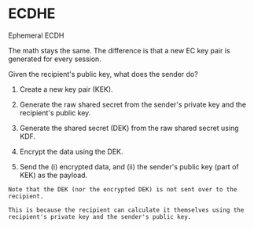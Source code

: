 # ECDHE

Ephemeral ECDH

The math stays the same. The difference is that a new EC key pair is generated for every session.

Given the recipient's public key, what does the sender do?

1. Create a new key pair (KEK).

2. Generate the raw shared secret from the sender's private key and the recipient's public key.

3. Generate the shared secret (DEK) from the raw shared secret using KDF.

4. Encrypt the data using the DEK.

5. Send the (i) encrypted data, and (ii) the sender's public key (part of KEK) as the payload.

~~~admonish note
Note that the DEK (nor the encrypted DEK) is not sent over to the recipient.

This is because the recipient can calculate it themselves using the recipient's private key and the sender's public key.
~~~
